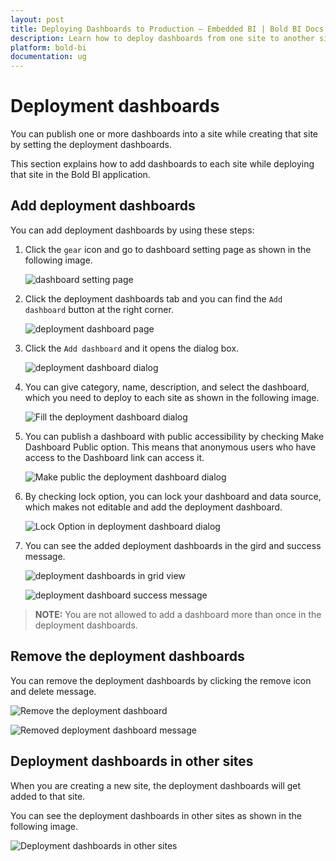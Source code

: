 ```yaml
---
layout: post
title: Deploying Dashboards to Production – Embedded BI | Bold BI Docs
description: Learn how to deploy dashboards from one site to another site with Bold BI Embedded. With this you can deploy any dashboard from testing site to production site.
platform: bold-bi
documentation: ug
---
```


# Deployment dashboards
You can publish one or more dashboards into a site while creating that site by setting the deployment dashboards. 

This section explains how to add dashboards to each site while deploying that site in the Bold BI application.

## Add deployment dashboards
You can add deployment dashboards by using these steps:

1. Click the `gear` icon and go to dashboard setting page as shown in the following image.

    ![dashboard setting page](/static/assets/embedded/site-administration/images/dashboard-setting.png)

2. Click the deployment dashboards tab and you can find the `Add dashboard` button at the right corner.

    ![deployment dashboard page](/static/assets/embedded/site-administration/images/deployment-dashboard-page.png)

3. Click the `Add dashboard` and it opens the dialog box.

    ![deployment dashboard dialog](/static/assets/embedded/site-administration/images/deployment-dashboard-dialog.png#width=60%)

4. You can give category, name, description, and select the dashboard, which you need to deploy to each site as shown in the following image.

    ![Fill the deployment dashboard dialog](/static/assets/embedded/site-administration/images/fill-deployment-dashboard-dialog.png#width=60%)

5. You can publish a dashboard with public accessibility by checking Make Dashboard Public option. This means that anonymous users who have access to the Dashboard link can access it.

    ![Make public the deployment dashboard dialog](/static/assets/embedded/site-administration/images/make-public-deployment-dashboard-dialog.png#width=60%)

6. By checking lock option, you can lock your dashboard and data source, which makes not editable and add the deployment dashboard.
    
    ![Lock Option in deployment dashboard dialog](/static/assets/embedded/site-administration/images/lock-deployment-dashboard.png#width=60%)

7. You can see the added deployment dashboards in the gird and success message.

    ![deployment dashboards in grid view](/static/assets/embedded/site-administration/images/deployment-dashboards-grid-view.png)

    ![deployment dashboard success message](/static/assets/embedded/site-administration/images/deployment-dashboard-success-message.png)

> **NOTE:** You are not allowed to add a dashboard more than once in the deployment dashboards.

## Remove the deployment dashboards

You can remove the deployment dashboards by clicking the remove icon and delete message.

![Remove the deployment dashboard](/static/assets/embedded/site-administration/images/remove-deployment-dashboard.png)

![Removed deployment dashboard message](/static/assets/embedded/site-administration/images/remove-deployment-dashboard-message.png)

## Deployment dashboards in other sites

When you are creating a new site, the deployment dashboards will get added to that site.

You can see the deployment dashboards in other sites as shown in the following image.

![Deployment dashboards in other sites](/static/assets/embedded/site-administration/images/deployment-dashboard-other-sites.png#width=60%)

